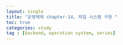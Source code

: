 ```yaml
---
layout: single
title: "운영체제 chapter-14, 파일 시스템 구현 "
toc: true
categories: study
tag : [backend, operation system, series]
---
```


